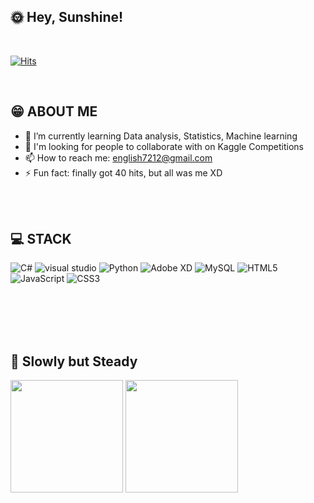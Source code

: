 

## 🌞 Hey, Sunshine!
<br/>

[![Hits](https://hits.seeyoufarm.com/api/count/incr/badge.svg?url=https%3A%2F%2Fgithub.com%2Fenglish721&count_bg=%23CCF008&title_bg=%23555555&icon=smugmug.svg&icon_color=%23E7E7E7&title=hits&edge_flat=false)](https://hits.seeyoufarm.com)


<br/>

## 😁 ABOUT ME

- 🌱 I’m currently learning Data analysis, Statistics, Machine learning
- 👯 I'm looking for people to collaborate with on Kaggle Competitions
- 📫 How to reach me: english7212@gmail.com
- ⚡ Fun fact: finally got 40 hits, but all was me XD

<br/><br/>

## 💻 STACK

<img alt="C#" src = "https://img.shields.io/badge/C%23-239120?style=for-the-badge&logo=c-sharp&logoColor=white" /> <img alt="visual studio" src="https://img.shields.io/badge/Visual_Studio-5C2D91?style=for-the-badge&logo=visual%20studio&logoColor=white"/> <img alt="Python" src ="https://img.shields.io/badge/Python-3776AB.svg?&style=for-the-badge&logo=Python&logoColor=white"/> <img alt="Adobe XD" src ="https://img.shields.io/badge/Adobe XD-FF61F6.svg?&style=for-the-badge&logo=Adobe XD&logoColor=white"/>
<img alt="MySQL" src ="https://img.shields.io/badge/MySQL-4479A1.svg?&style=for-the-badge&logo=MySQL&logoColor=white"/> 
<img alt="HTML5" src ="https://img.shields.io/badge/HTML5-E34F26.svg?&style=for-the-badge&logo=HTML5&logoColor=white"/>
<img alt="JavaScript" src ="https://img.shields.io/badge/JavaScript-F7DF1E.svg?&style=for-the-badge&logo=JavaScript&logoColor=black"/>
<img alt="CSS3" src ="https://img.shields.io/badge/CSS3-1572B6.svg?&style=for-the-badge&logo=CSS3&logoColor=white"/>


<br/><br/><br/><br/>
## 🐢 Slowly but Steady
<a href="https://github.com/english721"><img align="center" style="height:180px" src="https://github-readme-stats.vercel.app/api?username=english721&show_icons=true&theme=buefy&layout=compact" /></a> 
<a href="https://github.com/english721"><img align="center" style="height:180px" src="https://github-readme-stats.vercel.app/api/top-langs/?username=english721&layout=compact&theme=vue&hide=jupyter%20notebook" /></a> 
